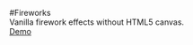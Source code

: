 #Fireworks  
 Vanilla firework effects without HTML5 canvas.  
[Demo](http://codepen.io/Yumichen/pen/LWwQEa)
